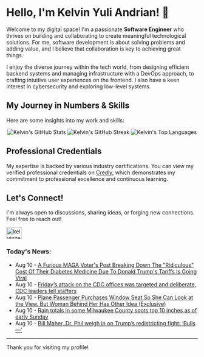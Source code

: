 # Hello, I'm Kelvin Yuli Andrian! 👋

Welcome to my digital space! I'm a passionate **Software Engineer** who thrives on building and collaborating to create meaningful technological solutions. For me, software development is about solving problems and adding value, and I believe that collaboration is key to achieving great things.

I enjoy the diverse journey within the tech world, from designing efficient backend systems and managing infrastructure with a DevOps approach, to crafting intuitive user experiences on the frontend. I also have a keen interest in cybersecurity and exploring low-level systems.

## My Journey in Numbers & Skills

Here are some insights into my work and skills:

<p align="center">
  <img src="https://github-readme-stats.vercel.app/api?username=kelvinzer0&show_icons=true&theme=radical" alt="Kelvin's GitHub Stats" />
  <img src="https://github-readme-streak-stats.herokuapp.com/?user=kelvinzer0&theme=radical" alt="Kelvin's GitHub Streak" />
  <img src="https://github-readme-stats.vercel.app/api/top-langs/?username=kelvinzer0&layout=compact&theme=radical" alt="Kelvin's Top Languages" />
</p>

## Professional Credentials

My expertise is backed by various industry certifications. You can view my verified professional credentials on [Credly](https://www.credly.com/users/kelvin-yuli-andrian/badges), which demonstrates my commitment to professional excellence and continuous learning.

## Let's Connect!

I'm always open to discussions, sharing ideas, or forging new connections. Feel free to reach out!

<p align="left">
    <a href="https://linkedin.com/in/kelvinzero" target="blank"><img align="center" src="https://cdn.jsdelivr.net/npm/simple-icons@3.0.1/icons/linkedin.svg" alt="kelvinzero" height="30" width="40" /></a>
</p>

### Today's News:

<!-- feed start -->
- Aug 10 - [A Furious MAGA Voter's Post Breaking Down The "Ridiculous" Cost Of Their Diabetes Medicine Due To Donald Trump's Tariffs Is Going Viral](https://www.yahoo.com/news/articles/furious-maga-voters-post-breaking-152100307.html)
- Aug 10 - [Friday’s attack on the CDC offices was targeted and deliberate, CDC leaders tell staffers](https://www.yahoo.com/news/articles/cdc-leaders-call-shooting-targeted-091806912.html)
- Aug 10 - [Plane Passenger Purchases Window Seat So She Can Look at the View. But Woman Behind Her Has Other Idea (Exclusive)](https://www.yahoo.com/lifestyle/articles/plane-passenger-purchases-window-seat-150000379.html)
- Aug 10 - [Rain totals in some Milwaukee County spots top 10 inches as of early Sunday](https://www.yahoo.com/news/articles/rain-totals-milwaukee-county-spots-144520872.html)
- Aug 10 - [Bill Maher, Dr. Phil weigh in on Trump’s redistricting fight: ‘Bulls—’](https://www.yahoo.com/news/articles/bill-maher-dr-phil-weigh-130320254.html)
<!-- feed end -->

---

Thank you for visiting my profile!